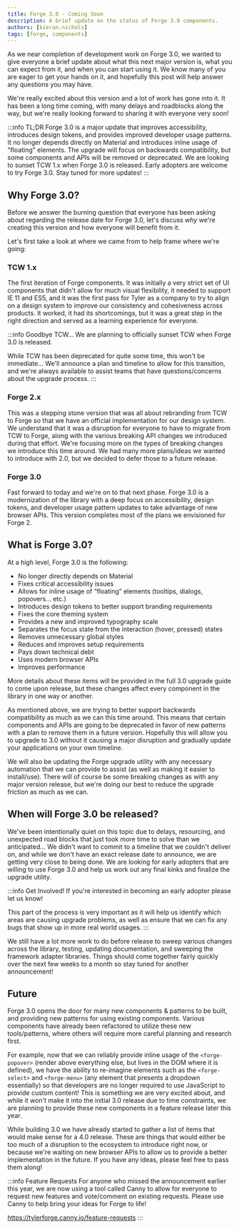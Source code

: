```yaml
---
title: Forge 3.0 - Coming Soon
description: A brief update on the status of Forge 3.0 components.
authors: [kieran.nichols]
tags: [forge, components]
---
```


As we near completion of development work on Forge 3.0, we wanted to give everyone a brief update about
what this next major version is, what you can expect from it, and when you can start using it. We know
many of you are eager to get your hands on it, and hopefully this post will help answer any questions
you may have.

<!-- truncate -->

We're really excited about this version and a lot of work has gone into it. It has been a long time coming,
with many delays and roadblocks along the way, but we're really looking forward to sharing it with everyone
very soon!

:::info TL;DR
Forge 3.0 is a major update that improves accessibility, introduces design tokens, and provides improved
developer usage patterns. It no longer depends directly on Material and introduces inline usage of
"floating" elements. The upgrade will focus on backwards compatibility, but some components and APIs will
be removed or deprecated. We are looking to sunset TCW 1.x when Forge 3.0 is released. Early adopters are
welcome to try Forge 3.0. Stay tuned for more updates!
:::

## Why Forge 3.0?

Before we answer the burning question that everyone has been asking about regarding the release date for Forge
3.0, let's discuss _why_ we're creating this version and how everyone will benefit from it.

Let's first take a look at where we came from to help frame where we're going:

### TCW 1.x

The first iteration of Forge components. It was initially a very strict set of UI components that didn't allow
for much visual flexibility, it needed to support IE 11 and ES5, and it was the first pass for Tyler as a
company to try to align on a design system to improve our consistency and cohesiveness across products. It worked,
it had its shortcomings, but it was a great step in the right direction and served as a learning experience for everyone.

:::info Goodbye TCW...
We are planning to officially sunset TCW when Forge 3.0 is released.

While TCW has been deprecated for quite some time, this won't be immediate...
We'll announce a plan and timeline to allow for this transition, and we're always
available to assist teams that have questions/concerns about the upgrade process.
:::

### Forge 2.x

This was a stepping stone version that was all about rebranding from TCW to Forge so that we have an official
implementation for our design system. We understand that it was a disruption for everyone to have to migrate from
TCW to Forge, along with the various breaking API changes we introduced during that effort. We're focusing more on
the types of breaking changes we introduce this time around. We had many more plans/ideas we wanted to introduce with
2.0, but we decided to defer those to a future release.

### Forge 3.0

Fast forward to today and we're on to that next phase. Forge 3.0 is a modernization of the library with a deep focus on
accessibility, design tokens, and developer usage pattern updates to take advantage of new browser APIs. This version
completes most of the plans we envisioned for Forge 2.

## What is Forge 3.0?

At a high level, Forge 3.0 is the following:

- No longer directly depends on Material
- Fixes critical accessibility issues
- Allows for inline usage of “floating” elements (tooltips, dialogs, popovers... etc.)
- Introduces design tokens to better support branding requirements
- Fixes the core theming system
- Provides a new and improved typography scale
- Separates the focus state from the interaction (hover, pressed) states
- Removes unnecessary global styles
- Reduces and improves setup requirements
- Pays down technical debt
- Uses modern browser APIs
- Improves performance

More details about these items will be provided in the full 3.0 upgrade guide to come upon release, but these changes affect every
component in the library in one way or another.

As mentioned above, we are trying to better support backwards compatibility as much as we can this time around. This means that
certain components and APIs are going to be deprecated in favor of new patterns with a plan to remove them in a future version.
Hopefully this will allow you to upgrade to 3.0 without it causing a major disruption and gradually update your applications on your
own timeline.

We will also be updating the Forge upgrade utility with any necessary automation that we can provide to assist (as well as making
it easier to install/use). There will of course be some breaking changes as with any major version release, but we're doing our best
to reduce the upgrade friction as much as we can.

## When will Forge 3.0 be released?

We've been intentionally quiet on this topic due to delays, resourcing, and unexpected road blocks that just took more time to solve
than we anticipated... We didn't want to commit to a timeline that we couldn't deliver on, and while we don't have an exact release
date to announce, we are getting very close to being done. We are looking for early adopters that are willing to use Forge 3.0 and help
us work out any final kinks and finalize the upgrade utility.

:::info Get Involved!
If you're interested in becoming an early adopter please let us know!

This part of the process is very important as it will help us identify which areas are causing upgrade problems, as well as ensure
that we can fix any bugs that show up in more real world usages.
:::

We still have a lot more work to do before release to sweep various changes across the library, testing, updating documentation,
and sweeping the framework adapter libraries. Things should come together fairly quickly over the next few weeks to a month so stay
tuned for another announcement!

## Future

Forge 3.0 opens the door for many new components & patterns to be built, and providing new patterns for using existing components.
Various components have already been refactored to utilize these new tools/patterns, where others will require more careful planning
and research first.

For example, now that we can reliably provide inline usage of the `<forge-popover>` (render above everything else, but lives in the
DOM where it is defined), we have the ability to re-imagine elements such as the `<forge-select>` and `<forge-menu>` (any element that
presents a dropdown essentially) so that developers are no longer required to use JavaScript to provide custom content! This is something
we are very excited about, and while it won't make it into the initial 3.0 release due to time constraints, we are planning to provide
these new components in a feature release later this year.

While building 3.0 we have already started to gather a list of items that would make sense for a 4.0 release. These are things that would
either be too much of a disruption to the ecosystem to introduce right now, or because we're waiting on new browser APIs to allow us
to provide a better implementation in the future. If you have any ideas, please feel free to pass them along!

:::info Feature Requests
For anyone who missed the announcement earlier this year, we are now using a tool called Canny to allow for everyone to request
new features and vote/comment on existing requests. Please use Canny to help bring your ideas for Forge to life!

https://tylerforge.canny.io/feature-requests
:::
